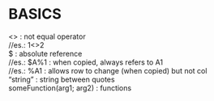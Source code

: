 # BASICS    
    
<> : not equal operator  
	//es.: 1<>2  
$ : absolute reference  
	//es.: $A%1 : when copied, always refers to A1  
	//es.: %A1 : allows row to change (when copied) but not col  
“string” : string between quotes  
someFunction(arg1; arg2) : functions  
  
  
